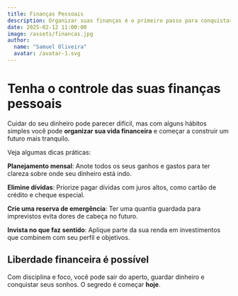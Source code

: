 ```yaml
---
title: Finanças Pessoais
description: Organizar suas finanças é o primeiro passo para conquistar liberdade financeira. Com pequenas mudanças no dia a dia, é possível economizar e investir melhor.
date: 2025-02-12 11:00:00
image: /assets/financas.jpg
author:
  name: "Samuel Oliveira"
  avatar: /avatar-1.svg
---
```


# Tenha o controle das suas finanças pessoais

Cuidar do seu dinheiro pode parecer difícil, mas com alguns hábitos simples você pode **organizar sua vida financeira** e começar a construir um futuro mais tranquilo.

Veja algumas dicas práticas:

**Planejamento mensal**: Anote todos os seus ganhos e gastos para ter clareza sobre onde seu dinheiro está indo.

**Elimine dívidas**: Priorize pagar dívidas com juros altos, como cartão de crédito e cheque especial.

**Crie uma reserva de emergência**: Ter uma quantia guardada para imprevistos evita dores de cabeça no futuro.

**Invista no que faz sentido**: Aplique parte da sua renda em investimentos que combinem com seu perfil e objetivos.

## Liberdade financeira é possível

Com disciplina e foco, você pode sair do aperto, guardar dinheiro e conquistar seus sonhos. O segredo é começar **hoje**.
